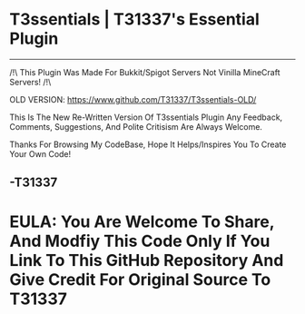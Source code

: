 # T3ssentials | T31337's Essential Plugin
 
-----
 
/!\ This Plugin Was Made For Bukkit/Spigot Servers Not Vinilla MineCraft Servers! /!\

OLD VERSION:
https://www.github.com/T31337/T3ssentials-OLD/

This Is The New Re-Written Version Of T3ssentials Plugin
Any Feedback, Comments, Suggestions, And Polite Critisism Are Always Welcome.

Thanks For Browsing My CodeBase, Hope It Helps/Inspires You To Create Your Own Code!

-T31337
-----
 
EULA:
  You Are Welcome To Share, And Modfiy This Code Only If You Link To This GitHub Repository And Give Credit For Original Source To T31337
=====
